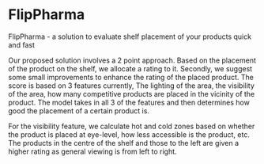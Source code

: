 # FlipPharma
FlipPharma - a solution to evaluate shelf placement of your products quick and fast

Our proposed solution involves a 2 point approach. Based on the placement of the product on the shelf, we allocate a rating to it. Secondly, we suggest some small improvements to enhance the rating of the placed product. The score is based on 3 features currently, The lighting of the area, the visibility of the area, how many competitive products are placed in the vicinity of the product. The model takes in all 3 of the features and then determines how good the placement of a certain product is. 

For the visibility feature, we calculate hot and cold zones based on whether the product is placed at eye-level, how less accessible is the product, etc. The products in the centre of the shelf and those to the left are given a higher rating as general viewing is from left to right.
